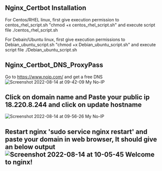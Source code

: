
## Nginx_Certbot Installation

For Centos/RHEL linux, first give execution permission to centos_rhel_script.sh "chmod +x centos_rhel_script.sh" 
      and execute script file ./centos_rhel_script.sh  

For Debain/Ubuntu linux, first give execution permissions to Debian_ubuntu_script.sh "chmod +x Debian_ubuntu_script.sh"
      and execute script file ./Debian_ubuntu_script.sh

      


## Nginx_Certbot_DNS_ProxyPass

Go to https://www.noip.com/ and get a free DNS ![Screenshot 2022-08-14 at 09-42-09 My No-IP](https://user-images.githubusercontent.com/98376417/184522356-1a13b5bf-2bc7-45b5-aa34-9252bf62f606.png)

##  Click on domain name and Paste your public ip 18.220.8.244 and click on update hostname

![Screenshot 2022-08-14 at 09-56-26 My No-IP](https://user-images.githubusercontent.com/98376417/184522492-9014b541-b429-40e6-b953-a0e0c2754f1d.png)


##  Restart nginx 'sudo service nginx restart' and paste your domain in web browser, It should give an below output![Screenshot 2022-08-14 at 10-05-45 Welcome to nginx!](https://user-images.githubusercontent.com/98376417/184522743-5a778997-1b1d-47c0-af24-85c6345a6553.png)
